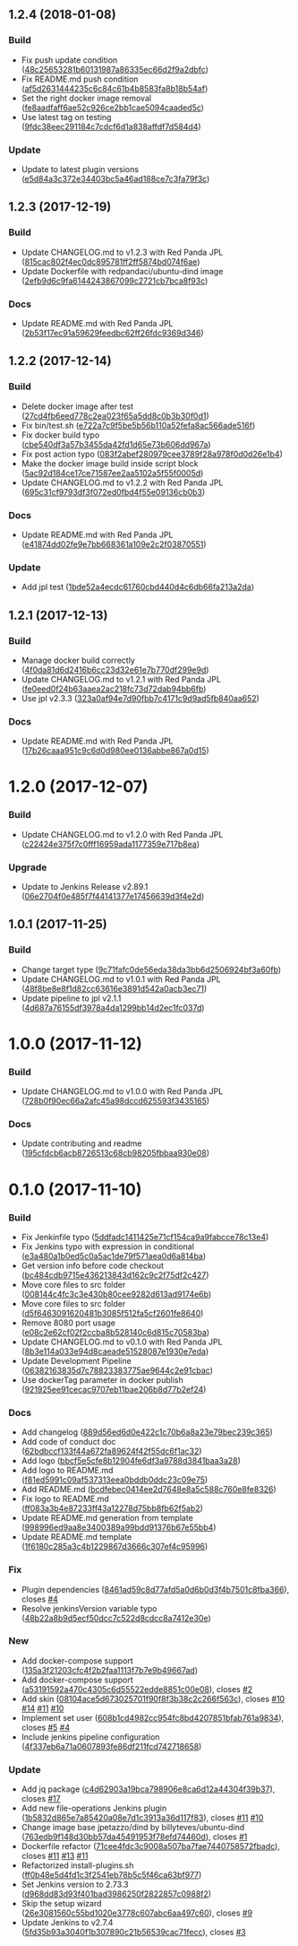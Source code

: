 <a name="1.2.4"></a>
## 1.2.4 (2018-01-08)


### Build

* Fix push update condition  ([48c25653281b60131987a86335ec66d2f9a2dbfc](https://github.com/red-panda-ci/jenkins-dind/commit/48c25653281b60131987a86335ec66d2f9a2dbfc))
* Fix README.md push condition ([af5d2631444235c6c84c61b4b8583fa8b18b54af](https://github.com/red-panda-ci/jenkins-dind/commit/af5d2631444235c6c84c61b4b8583fa8b18b54af))
* Set the right docker image removal ([fe8aadfaff6ae52c926ce2bb1cae5094caaded5c](https://github.com/red-panda-ci/jenkins-dind/commit/fe8aadfaff6ae52c926ce2bb1cae5094caaded5c))
* Use latest tag on testing ([9fdc38eec291184c7cdcf6d1a838affdf7d584d4](https://github.com/red-panda-ci/jenkins-dind/commit/9fdc38eec291184c7cdcf6d1a838affdf7d584d4))

### Update

* Update to latest plugin versions ([e5d84a3c372e34403bc5a46ad188ce7c3fa79f3c](https://github.com/red-panda-ci/jenkins-dind/commit/e5d84a3c372e34403bc5a46ad188ce7c3fa79f3c))



<a name="1.2.3"></a>
## 1.2.3 (2017-12-19)


### Build

* Update CHANGELOG.md to v1.2.3 with Red Panda JPL ([815cac802f4ec0dc895781ff2ff5874bd074f6ae](https://github.com/red-panda-ci/jenkins-dind/commit/815cac802f4ec0dc895781ff2ff5874bd074f6ae))
* Update Dockerfile with redpandaci/ubuntu-dind image ([2efb9d6c9fa6144243867099c2721cb7bca8f93c](https://github.com/red-panda-ci/jenkins-dind/commit/2efb9d6c9fa6144243867099c2721cb7bca8f93c))

### Docs

* Update README.md with Red Panda JPL ([2b53f17ec91a59629feedbc62ff26fdc9369d346](https://github.com/red-panda-ci/jenkins-dind/commit/2b53f17ec91a59629feedbc62ff26fdc9369d346))



<a name="1.2.2"></a>
## 1.2.2 (2017-12-14)


### Build

* Delete docker image after test ([27cd4fb6eed778c2ea023f65a5dd8c0b3b30f0d1](https://github.com/red-panda-ci/jenkins-dind/commit/27cd4fb6eed778c2ea023f65a5dd8c0b3b30f0d1))
* Fix bin/test.sh ([e722a7c9f5be5b56b110a52fefa8ac566ade516f](https://github.com/red-panda-ci/jenkins-dind/commit/e722a7c9f5be5b56b110a52fefa8ac566ade516f))
* Fix docker build typo ([cbe540df3a57b3455da42fd1d65e73b606dd967a](https://github.com/red-panda-ci/jenkins-dind/commit/cbe540df3a57b3455da42fd1d65e73b606dd967a))
* Fix post action typo ([083f2abef280979cee3789f28a978f0d0d26e1b4](https://github.com/red-panda-ci/jenkins-dind/commit/083f2abef280979cee3789f28a978f0d0d26e1b4))
* Make the docker image build inside script block ([5ac92d184ce17ce71587ee2aa5102a5f55f0005d](https://github.com/red-panda-ci/jenkins-dind/commit/5ac92d184ce17ce71587ee2aa5102a5f55f0005d))
* Update CHANGELOG.md to v1.2.2 with Red Panda JPL ([695c31cf9793df3f072ed0fbd4f55e09136cb0b3](https://github.com/red-panda-ci/jenkins-dind/commit/695c31cf9793df3f072ed0fbd4f55e09136cb0b3))

### Docs

* Update README.md with Red Panda JPL ([e41874dd02fe9e7bb668361a109e2c2f03870551](https://github.com/red-panda-ci/jenkins-dind/commit/e41874dd02fe9e7bb668361a109e2c2f03870551))

### Update

* Add jpl test  ([1bde52a4ecdc61760cbd440d4c6db66fa213a2da](https://github.com/red-panda-ci/jenkins-dind/commit/1bde52a4ecdc61760cbd440d4c6db66fa213a2da))



<a name="1.2.1"></a>
## 1.2.1 (2017-12-13)


### Build

* Manage docker build correctly ([4f0da81d6d2416b6cc23d32e61e7b770df299e9d](https://github.com/red-panda-ci/jenkins-dind/commit/4f0da81d6d2416b6cc23d32e61e7b770df299e9d))
* Update CHANGELOG.md to v1.2.1 with Red Panda JPL ([fe0eed0f24b63aaea2ac218fc73d72dab94bb6fb](https://github.com/red-panda-ci/jenkins-dind/commit/fe0eed0f24b63aaea2ac218fc73d72dab94bb6fb))
* Use jpl v2.3.3 ([323a0af94e7d90fbb7c4171c9d9ad5fb840aa652](https://github.com/red-panda-ci/jenkins-dind/commit/323a0af94e7d90fbb7c4171c9d9ad5fb840aa652))

### Docs

* Update README.md with Red Panda JPL ([17b26caaa951c9c6d0d980ee0136abbe867a0d15](https://github.com/red-panda-ci/jenkins-dind/commit/17b26caaa951c9c6d0d980ee0136abbe867a0d15))



<a name="1.2.0"></a>
# 1.2.0 (2017-12-07)


### Build

* Update CHANGELOG.md to v1.2.0 with Red Panda JPL ([c22424e375f7c0fff16959ada1177359e717b8ea](https://github.com/red-panda-ci/jenkins-dind/commit/c22424e375f7c0fff16959ada1177359e717b8ea))

### Upgrade

* Update to Jenkins Release v2.89.1 ([06e2704f0e485f7f44141377e17456639d3f4e2d](https://github.com/red-panda-ci/jenkins-dind/commit/06e2704f0e485f7f44141377e17456639d3f4e2d))



<a name="1.0.1"></a>
## 1.0.1 (2017-11-25)


### Build

* Change target type ([9c71fafc0de56eda38da3bb6d2506924bf3a60fb](https://github.com/red-panda-ci/jenkins-dind/commit/9c71fafc0de56eda38da3bb6d2506924bf3a60fb))
* Update CHANGELOG.md to v1.0.1 with Red Panda JPL ([48f8be8e8f1d82cc63616e3891d542a0acb3ec71](https://github.com/red-panda-ci/jenkins-dind/commit/48f8be8e8f1d82cc63616e3891d542a0acb3ec71))
* Update pipeline to jpl v2.1.1 ([4d687a76155df3978a4da1299bb14d2ec1fc037d](https://github.com/red-panda-ci/jenkins-dind/commit/4d687a76155df3978a4da1299bb14d2ec1fc037d))



<a name="1.0.0"></a>
# 1.0.0 (2017-11-12)


### Build

* Update CHANGELOG.md to v1.0.0 with Red Panda JPL ([728b0f90ec66a2afc45a98dccd625593f3435165](https://github.com/red-panda-ci/jenkins-dind/commit/728b0f90ec66a2afc45a98dccd625593f3435165))

### Docs

* Update contributing and readme ([195cfdcb6acb8726513c68cb98205fbbaa930e08](https://github.com/red-panda-ci/jenkins-dind/commit/195cfdcb6acb8726513c68cb98205fbbaa930e08))



<a name="0.1.0"></a>
# 0.1.0 (2017-11-10)


### Build

* Fix Jenkinfile typo ([5ddfadc1411425e71cf154ca9a9fabcce78c13e4](https://github.com/red-panda-ci/jenkins-dind/commit/5ddfadc1411425e71cf154ca9a9fabcce78c13e4))
* Fix Jenkins typo with expression in conditional ([e3a480a1b0ed5c0a5ac1de79f571aea0d6a814ba](https://github.com/red-panda-ci/jenkins-dind/commit/e3a480a1b0ed5c0a5ac1de79f571aea0d6a814ba))
* Get version info before code checkout ([bc484cdb9715e436213843d162c9c2f75df2c427](https://github.com/red-panda-ci/jenkins-dind/commit/bc484cdb9715e436213843d162c9c2f75df2c427))
* Move core files to src folder ([008144c4fc3c3e430b80cee9282d613ad9174e6b](https://github.com/red-panda-ci/jenkins-dind/commit/008144c4fc3c3e430b80cee9282d613ad9174e6b))
* Move core files to src folder ([d5f6463091620481b3085f512fa5cf2601fe8640](https://github.com/red-panda-ci/jenkins-dind/commit/d5f6463091620481b3085f512fa5cf2601fe8640))
* Remove 8080 port usage ([e08c2e62cf02f2ccba8b528140c6d815c70583ba](https://github.com/red-panda-ci/jenkins-dind/commit/e08c2e62cf02f2ccba8b528140c6d815c70583ba))
* Update CHANGELOG.md to v0.1.0 with Red Panda JPL ([8b3e114a033e94d8caeade51528087e1930e7eda](https://github.com/red-panda-ci/jenkins-dind/commit/8b3e114a033e94d8caeade51528087e1930e7eda))
* Update Development Pipeline ([06382163835d7c78823383775ae9644c2e91cbac](https://github.com/red-panda-ci/jenkins-dind/commit/06382163835d7c78823383775ae9644c2e91cbac))
* Use dockerTag parameter in docker publish ([921925ee91cecac9707eb11bae206b8d77b2ef24](https://github.com/red-panda-ci/jenkins-dind/commit/921925ee91cecac9707eb11bae206b8d77b2ef24))

### Docs

* Add changelog ([889d56ed6d0e422c1c70b6a8a23e79bec239c365](https://github.com/red-panda-ci/jenkins-dind/commit/889d56ed6d0e422c1c70b6a8a23e79bec239c365))
* Add code of conduct doc  ([62bdbccf133f44a672fa89624f42f55dc6f1ac32](https://github.com/red-panda-ci/jenkins-dind/commit/62bdbccf133f44a672fa89624f42f55dc6f1ac32))
* Add logo ([bbcf5e5cfe8b12904fe6df3a9788d3841baa3a28](https://github.com/red-panda-ci/jenkins-dind/commit/bbcf5e5cfe8b12904fe6df3a9788d3841baa3a28))
* Add logo to README.md ([f81ed5991c09af537313eea0bddb0ddc23c09e75](https://github.com/red-panda-ci/jenkins-dind/commit/f81ed5991c09af537313eea0bddb0ddc23c09e75))
* Add README.md ([bcdfebec0414ee2d7648e8a5c588c760e8fe8326](https://github.com/red-panda-ci/jenkins-dind/commit/bcdfebec0414ee2d7648e8a5c588c760e8fe8326))
* Fix logo to README.md ([ff083a3b4e87233ff43a12278d75bb8fb62f5ab2](https://github.com/red-panda-ci/jenkins-dind/commit/ff083a3b4e87233ff43a12278d75bb8fb62f5ab2))
* Update README.md generation from template ([998996ed9aa8e3400389a99bdd91376b67e55bb4](https://github.com/red-panda-ci/jenkins-dind/commit/998996ed9aa8e3400389a99bdd91376b67e55bb4))
* Update README.md template ([1f6180c285a3c4b1229867d3666c307ef4c95996](https://github.com/red-panda-ci/jenkins-dind/commit/1f6180c285a3c4b1229867d3666c307ef4c95996))

### Fix

* Plugin dependencies  ([8461ad59c8d77afd5a0d6b0d3f4b7501c8fba366](https://github.com/red-panda-ci/jenkins-dind/commit/8461ad59c8d77afd5a0d6b0d3f4b7501c8fba366)), closes [#4](https://github.com/madoos/node-changelog-generator/issues/4)
* Resolve jenkinsVersion variable typo ([48b22a8b9d5ecf50dcc7c522d8cdcc8a7412e30e](https://github.com/red-panda-ci/jenkins-dind/commit/48b22a8b9d5ecf50dcc7c522d8cdcc8a7412e30e))

### New

* Add docker-compose support  ([135a3f21203cfc4f2b2faa1113f7b7e9b49667ad](https://github.com/red-panda-ci/jenkins-dind/commit/135a3f21203cfc4f2b2faa1113f7b7e9b49667ad))
* Add docker-compose support  ([a53191592a470c4305c6d55522edde8851c00e08](https://github.com/red-panda-ci/jenkins-dind/commit/a53191592a470c4305c6d55522edde8851c00e08)), closes [#2](https://github.com/madoos/node-changelog-generator/issues/2)
* Add skin  ([08104ace5d673025701f90f8f3b38c2c266f563c](https://github.com/red-panda-ci/jenkins-dind/commit/08104ace5d673025701f90f8f3b38c2c266f563c)), closes [#10](https://github.com/madoos/node-changelog-generator/issues/10) [#14](https://github.com/madoos/node-changelog-generator/issues/14) [#11](https://github.com/madoos/node-changelog-generator/issues/11) [#10](https://github.com/madoos/node-changelog-generator/issues/10)
* Implement set user  ([608b1cd4982cc954fc8bd4207851bfab761a9834](https://github.com/red-panda-ci/jenkins-dind/commit/608b1cd4982cc954fc8bd4207851bfab761a9834)), closes [#5](https://github.com/madoos/node-changelog-generator/issues/5) [#4](https://github.com/madoos/node-changelog-generator/issues/4)
* Include jenkins pipeline configuration ([4f337eb6a71a0607893fe86df211fcd742718658](https://github.com/red-panda-ci/jenkins-dind/commit/4f337eb6a71a0607893fe86df211fcd742718658))

### Update

* Add jq package  ([c4d62903a19bca798906e8ca6d12a44304f39b37](https://github.com/red-panda-ci/jenkins-dind/commit/c4d62903a19bca798906e8ca6d12a44304f39b37)), closes [#17](https://github.com/madoos/node-changelog-generator/issues/17)
* Add new file-operations Jenkins plugin  ([1b5832d865e7a85420a08e7d1c3913a36d117f83](https://github.com/red-panda-ci/jenkins-dind/commit/1b5832d865e7a85420a08e7d1c3913a36d117f83)), closes [#11](https://github.com/madoos/node-changelog-generator/issues/11) [#10](https://github.com/madoos/node-changelog-generator/issues/10)
* Change image base jpetazzo/dind by billyteves/ubuntu-dind  ([763edb9f148d30bb57da45491953f78efd74460d](https://github.com/red-panda-ci/jenkins-dind/commit/763edb9f148d30bb57da45491953f78efd74460d)), closes [#1](https://github.com/madoos/node-changelog-generator/issues/1)
* Dockerfile refactor  ([71cee4fdc3c9008a507ba7fae7440758572fbadc](https://github.com/red-panda-ci/jenkins-dind/commit/71cee4fdc3c9008a507ba7fae7440758572fbadc)), closes [#11](https://github.com/madoos/node-changelog-generator/issues/11) [#13](https://github.com/madoos/node-changelog-generator/issues/13) [#11](https://github.com/madoos/node-changelog-generator/issues/11)
* Refactorized install-plugins.sh ([ff0b48e5d4fd1c3f2541eb78b5c5f46ca63bf977](https://github.com/red-panda-ci/jenkins-dind/commit/ff0b48e5d4fd1c3f2541eb78b5c5f46ca63bf977))
* Set Jenkins version to 2.73.3 ([d968dd83d93f401bad3986250f2822857c0988f2](https://github.com/red-panda-ci/jenkins-dind/commit/d968dd83d93f401bad3986250f2822857c0988f2))
* Skip the setup wizard  ([26e3081560c55bd1020e3778c607abc6aa497c60](https://github.com/red-panda-ci/jenkins-dind/commit/26e3081560c55bd1020e3778c607abc6aa497c60)), closes [#9](https://github.com/madoos/node-changelog-generator/issues/9)
* Update Jenkins to v2.7.4  ([5fd35b93a3040f1b307890c21b56539cac71fecc](https://github.com/red-panda-ci/jenkins-dind/commit/5fd35b93a3040f1b307890c21b56539cac71fecc)), closes [#3](https://github.com/madoos/node-changelog-generator/issues/3)



